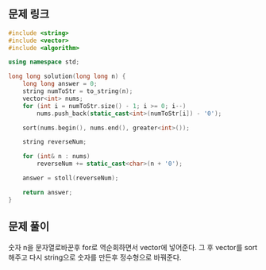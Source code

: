 ## 문제 링크


```cpp
#include <string>
#include <vector>
#include <algorithm>

using namespace std;

long long solution(long long n) {
    long long answer = 0;
    string numToStr = to_string(n);
	vector<int> nums;
	for (int i = numToStr.size() - 1; i >= 0; i--)
		nums.push_back(static_cast<int>(numToStr[i]) - '0');

	sort(nums.begin(), nums.end(), greater<int>());

	string reverseNum;

	for (int& n : nums)
		reverseNum += static_cast<char>(n + '0');

	answer = stoll(reverseNum);

    return answer;
}
```

## 문제 풀이
숫자 n을 문자열로바꾼후 for로 역순회하면서 vector에 넣어준다.
그 후 vector를 sort해주고 다시 string으로 숫자를 만든후 정수형으로 바꿔준다.
